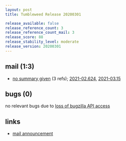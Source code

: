 ```yaml
---
layout: post
title: Tumbleweed Release 20200301

release_available: false
release_reference_count: 3
release_reference_count_mail: 3
release_score: 88
release_stability_level: moderate
release_version: 20200301
---
```


## mail (1:3)

- [no summary given](https://github.com/boombatower/tumbleweed-review/issues/10) (3 refs); [2021-02.624](https://github.com/boombatower/tumbleweed-review/issues/10), [2021-03.15](https://github.com/boombatower/tumbleweed-review/issues/10)

## bugs (0)

<!--more-->

no relevant bugs due to [loss of bugzilla API access](https://bugzilla.opensuse.org/show_bug.cgi?id=1157722)



## links

- [mail announcement](https://github.com/boombatower/tumbleweed-review/issues/10)
